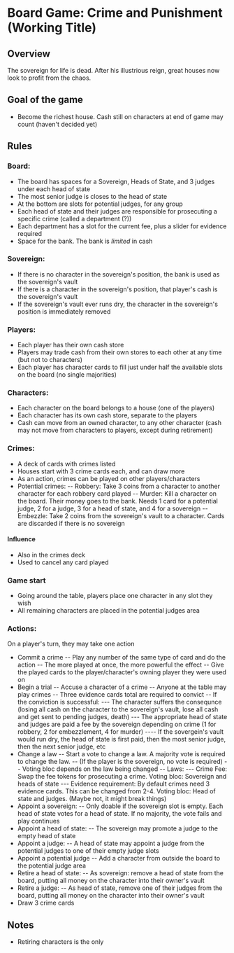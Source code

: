 # Board Game: Crime and Punishment (Working Title)

## Overview
The sovereign for life is dead. After his illustrious reign, great houses now look to profit from the chaos.

## Goal of the game
- Become the richest house. Cash still on characters at end of game may count (haven't decided yet)

## Rules

### Board:
- The board has spaces for a Sovereign, Heads of State, and 3 judges under each head of state
- The most senior judge is closes to the head of state
- At the bottom are slots for potential judges, for any group
- Each head of state and their judges are responsible for prosecuting a specific crime (called a department (?))
- Each department has a slot for the current fee, plus a slider for evidence required
- Space for the bank. The bank is _limited_ in cash

### Sovereign:
- If there is no character in the sovereign's position, the bank is used as the sovereign's vault
- If there is a character in the sovereign's position, that player's cash is the sovereign's vault
- If the sovereign's vault ever runs dry, the character in the sovereign's position is immediately removed

### Players:
- Each player has their own cash store
- Players may trade cash from their own stores to each other at any time (but not to characters)
- Each player has character cards to fill just under half the available slots on the board (no single majorities)

### Characters:
- Each character on the board belongs to a house (one of the players)
- Each character has its own cash store, separate to the players
- Cash can move from an owned character, to any other character (cash may not move from characters to players, except during retirement)

### Crimes:
- A deck of cards with crimes listed
- Houses start with 3 crime cards each, and can draw more
- As an action, crimes can be played on other players/characters
- Potential crimes:
-- Robbery: Take 3 coins from a character to another character for each robbery card played
-- Murder: Kill a character on the board. Their money goes to the bank. Needs 1 card for a potential judge, 2 for a judge, 3 for a head of state, and 4 for a sovereign
-- Embezzle: Take 2 coins from the sovereign's vault to a character. Cards are discarded if there is no sovereign

#### Influence
- Also in the crimes deck
- Used to cancel any card played

### Game start
- Going around the table, players place one character in any slot they wish
- All remaining characters are placed in the potential judges area

### Actions:
On a player's turn, they may take one action
- Commit a crime
-- Play any number of the same type of card and do the action
-- The more played at once, the more powerful the effect
-- Give the played cards to the player/character's owning player they were used on
- Begin a trial
-- Accuse a character of a crime
-- Anyone at the table may play crimes
-- Three evidence cards total are required to convict
-- If the conviction is successful:
--- The character suffers the consequnce (losing all cash on the character to the sovereign's vault, lose all cash and get sent to pending judges, death)
--- The appropriate head of state and judges are paid a fee by the sovereign depending on crime (1 for robbery, 2 for embezzlement, 4 for murder)
---- If the sovergein's vault would run dry, the head of state is first paid, then the most senior judge, then the next senior judge, etc
- Change a law
-- Start a vote to change a law. A majority vote is required to change the law.
-- (If the player is the sovereign, no vote is required)
-- Voting bloc depends on the law being changed
-- Laws:
--- Crime Fee: Swap the fee tokens for prosecuting a crime. Voting bloc: Sovereign and heads of state
--- Evidence requirement: By default crimes need 3 evidence cards. This can be changed from 2-4. Voting bloc: Head of state and judges. (Maybe not, it might break things)
- Appoint a sovereign:
-- Only doable if the sovereign slot is empty. Each head of state votes for a head of state. If no majority, the vote fails and play continues
- Appoint a head of state:
-- The sovereign may promote a judge to the empty head of state
- Appoint a judge:
-- A head of state may appoint a judge from the potential judges to one of their empty judge slots
- Appoint a potential judge
-- Add a character from outside the board to the potential judge area
- Retire a head of state:
-- As sovereign: remove a head of state from the board, putting all money on the character into their owner's vault
- Retire a judge:
-- As head of state, remove one of their judges from the board, putting all money on the character into their owner's vault
- Draw 3 crime cards

## Notes
- Retiring characters is the only
